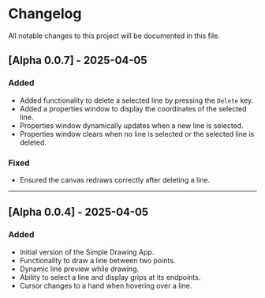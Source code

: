 # Changelog

All notable changes to this project will be documented in this file.

## [Alpha 0.0.7] - 2025-04-05
### Added
- Added functionality to delete a selected line by pressing the `Delete` key.
- Added a properties window to display the coordinates of the selected line.
- Properties window dynamically updates when a new line is selected.
- Properties window clears when no line is selected or the selected line is deleted.

### Fixed
- Ensured the canvas redraws correctly after deleting a line.

---

## [Alpha 0.0.4] - 2025-04-05
### Added
- Initial version of the Simple Drawing App.
- Functionality to draw a line between two points.
- Dynamic line preview while drawing.
- Ability to select a line and display grips at its endpoints.
- Cursor changes to a hand when hovering over a line.
